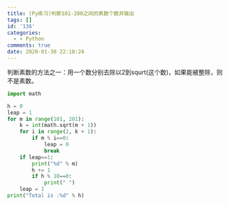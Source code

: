 ```yaml
---
title: (Py练习)判断101-200之间的素数个数并输出
tags: []
id: '136'
categories:
  - - Python
comments: true
date: 2020-01-30 22:18:24
---
```


判断素数的方法之一：用一个数分别去除以2到squrt(这个数)，如果能被整除，则不是素数。

```python
import math

h = 0
leap = 1
for m in range(101, 201):
    k = int(math.sqrt(m + 1))
    for i in range(2, k + 1):
        if m % i==0:
            leap = 0
            break
    if leap==1:
        print("%d" % m)
        h += 1
        if h % 10==0:
            print(" ")
    leap = 1
print("Total is :%d" % h)
```